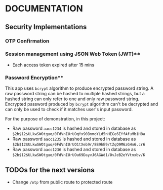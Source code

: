 # DOCUMENTATION

## Security Implementations

### OTP Confirmation

### Session management using JSON Web Token (JWT)**

- Each access token expired after 15 mins

### Password Encryption**

This app uses `bcrypt` algorithm to produce encrypted password string. A raw password string can be hashed to multiple hashed strings, but a hashed string can only refer to one and only raw password string. Encrypted password produced by `bcrypt` algorithm can't be decrypted and can only be used to check if it matches user's input password. 

For the purpose of demonstration, in this project:
- Raw password `aacc1234` is hashed and stored in database as `$2b$12$ULkwSWOtguo/0FdVnIUrUOqYx90BnmoYLd5nHEGe6EYfAfuMb1H8a`
- Raw password `aacc1235` is hashed and stored in database as `$2b$12$ULkwSWOtguo/0FdVnIUrUO1tXeb9r/8B9hE9/tZqQ9M6zGHn6.cr6`
- Raw password `aacc1236` is hashed and stored in database as `$2b$12$ULkwSWOtguo/0FdVnIUrUOu69DayvJ6AGWd1/OvJeB2eYVtnxbv/K`

## TODOs for the next versions

- Change `/otp` from public route to protected route